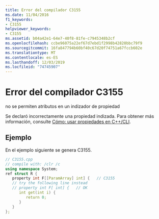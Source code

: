 ```yaml
---
title: Error del compilador C3155
ms.date: 11/04/2016
f1_keywords:
- C3155
helpviewer_keywords:
- C3155
ms.assetid: b04a42e1-64e7-40f8-81fe-c7945348b2cf
ms.openlocfilehash: ccbe96075a22ef67d7ebd1f2998b42820bbc79f9
ms.sourcegitcommit: 16fa847794b60bf40c67d20f74751a67fccb602e
ms.translationtype: MT
ms.contentlocale: es-ES
ms.lasthandoff: 12/03/2019
ms.locfileid: "74745907"
---
```

# <a name="compiler-error-c3155"></a>Error del compilador C3155

no se permiten atributos en un indizador de propiedad

Se declaró incorrectamente una propiedad indizada. Para obtener más información, consulte [Cómo: usar propiedades en C++/CLI](../../dotnet/how-to-use-properties-in-cpp-cli.md).

## <a name="example"></a>Ejemplo

En el ejemplo siguiente se genera C3155.

```cpp
// C3155.cpp
// compile with: /clr /c
using namespace System;
ref struct R {
   property int F[[ParamArray] int] {   // C3155
   // try the following line instead
   // property int F[ int] {   // OK
      int get(int i) {
         return 0;
      }
   }
};
```
